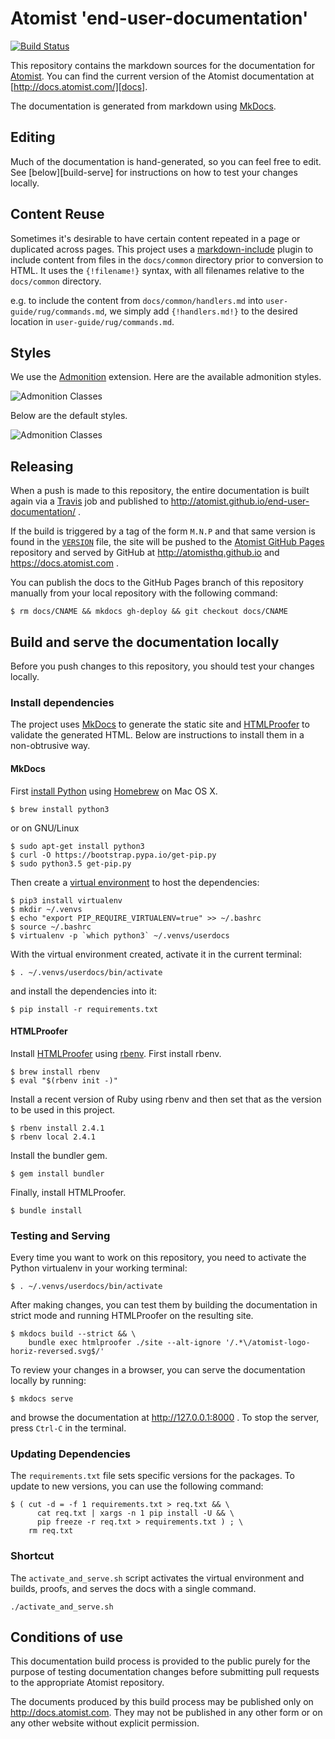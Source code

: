 # Atomist 'end-user-documentation'

[![Build Status](https://travis-ci.org/atomist/end-user-documentation.svg?branch=master)](https://travis-ci.org/atomist/end-user-documentation)

This repository contains the markdown sources for the documentation
for [Atomist][atomist].  You can find the current version of the
Atomist documentation at [http://docs.atomist.com/][docs].

[atomist]: https://www.atomist.com/
[docs]: http://docs.atomist.com/

The documentation is generated from markdown using [MkDocs][mkdocs].

[mkdocs]: http://www.mkdocs.org/

## Editing

Much of the documentation is hand-generated, so you can feel free to
edit.  See [below][build-serve] for instructions on how to test your
changes locally.

## Content Reuse

Sometimes it's desirable to have certain content repeated in a page or duplicated
across pages. This project uses a [markdown-include][markdown-include] plugin to
include content from files in the `docs/common` directory prior to conversion to
HTML. It uses the `{!filename!}` syntax, with all filenames relative to the
`docs/common` directory.

e.g. to include the content from `docs/common/handlers.md` into `user-guide/rug/commands.md`,
we simply add `{!handlers.md!}` to the desired location in `user-guide/rug/commands.md`.

[markdown-include]: https://github.com/cmacmackin/markdown-include

## Styles

We use the [Admonition][admonition] extension.  Here are the available
admonition styles.

![Admonition Classes](images/admonition-classes.png)

Below are the default styles.

![Admonition Classes](images/admonition-classes-default.png)

[admonition]: https://pythonhosted.org/Markdown/extensions/admonition.html

<!-- to recreate the above image
!!! tldr "summary tldr"
    Test copy to check visual of **bold**, *italic*, `code style`, and [link style][ts]

!!! important "hint important tip"
    Test copy to check visual of **bold**, *italic*, `code style`, and [link style][ts]

!!! check "check done success"
    Test copy to check visual of **bold**, *italic*, `code style`, and [link style][ts]

!!! caution "attention caution warning"
    Test copy to check visual of **bold**, *italic*, `code style`, and [link style][ts]

!!! fail "fail failure missing"
    Test copy to check visual of **bold**, *italic*, `code style`, and [link style][ts]

!!! danger "danger error"
    Test copy to check visual of **bold**, *italic*, `code style`, and [link style][ts]

!!! bug "bug"
    Test copy to check visual of **bold**, *italic*, `code style`, and [link style][ts]

!!! default "default (anything other than the above)"
    Test copy to check visual of **bold**, *italic*, `code style`, and [link style][ts]

[ts]: https://www.typescriptlang.org/
-->

## Releasing

When a push is made to this repository, the entire documentation is
built again via a [Travis][travis] job and published to
http://atomist.github.io/end-user-documentation/ .

[travis]: https://travis-ci.com/atomisthq/end-user-documentation

If the build is triggered by a tag of the form `M.N.P` and that same
version is found in the [`VERSION`][version] file, the site will be
pushed to the [Atomist GitHub Pages][pages] repository and served by
GitHub at http://atomisthq.github.io and https://docs.atomist.com .

[version]: VERSION
[pages]: https://github.com/atomisthq/atomisthq.github.io

You can publish the docs to the GitHub Pages branch of this repository
manually from your local repository with the following command:

```
$ rm docs/CNAME && mkdocs gh-deploy && git checkout docs/CNAME
```

## Build and serve the documentation locally

Before you push changes to this repository, you should test your
changes locally.

### Install dependencies

The project uses [MkDocs][mkdocs] to generate the static site
and [HTMLProofer][html-proofer] to validate the generated HTML.  Below
are instructions to install them in a non-obtrusive way.

[html-proofer]: https://github.com/gjtorikian/html-proofer

#### MkDocs

First [install Python][py-install] using [Homebrew][brew] on Mac OS X.

[py-install]: https://github.com/Homebrew/brew/blob/master/share/doc/homebrew/Homebrew-and-Python.md
[brew]: https://brew.sh/

```
$ brew install python3
```

or on GNU/Linux

```
$ sudo apt-get install python3
$ curl -O https://bootstrap.pypa.io/get-pip.py
$ sudo python3.5 get-pip.py
```

Then create a [virtual environment][venv] to host the dependencies:

[venv]: https://virtualenv.pypa.io/en/stable/

```
$ pip3 install virtualenv
$ mkdir ~/.venvs
$ echo "export PIP_REQUIRE_VIRTUALENV=true" >> ~/.bashrc
$ source ~/.bashrc
$ virtualenv -p `which python3` ~/.venvs/userdocs
```

With the virtual environment created, activate it in the current
terminal:

```
$ . ~/.venvs/userdocs/bin/activate
```

and install the dependencies into it:

```
$ pip install -r requirements.txt
```

#### HTMLProofer

Install [HTMLProofer][html-proofer] using [rbenv][].  First install
rbenv.

[rbenv]: https://github.com/rbenv/rbenv

```
$ brew install rbenv
$ eval "$(rbenv init -)"
```

Install a recent version of Ruby using rbenv and then set that as the
version to be used in this project.

```
$ rbenv install 2.4.1
$ rbenv local 2.4.1
```

Install the bundler gem.

```
$ gem install bundler
```

Finally, install HTMLProofer.

```
$ bundle install
```

### Testing and Serving

Every time you want to work on this repository, you need to activate
the Python virtualenv in your working terminal:

```
$ . ~/.venvs/userdocs/bin/activate
```

After making changes, you can test them by building the documentation
in strict mode and running HTMLProofer on the resulting site.

```
$ mkdocs build --strict && \
    bundle exec htmlproofer ./site --alt-ignore '/.*\/atomist-logo-horiz-reversed.svg$/'
```

To review your changes in a browser, you can serve the documentation
locally by running:

```
$ mkdocs serve
```

and browse the documentation at http://127.0.0.1:8000 .  To stop the
server, press `Ctrl-C` in the terminal.

### Updating Dependencies

The `requirements.txt` file sets specific versions for the packages.
To update to new versions, you can use the following command:

```
$ ( cut -d = -f 1 requirements.txt > req.txt && \
      cat req.txt | xargs -n 1 pip install -U && \
      pip freeze -r req.txt > requirements.txt ) ; \
    rm req.txt
```

### Shortcut

The `activate_and_serve.sh` script activates the virtual environment
and builds, proofs, and serves the docs with a single command.

```shell
./activate_and_serve.sh
```

## Conditions of use

This documentation build process is provided to the public purely for
the purpose of testing documentation changes before submitting pull
requests to the appropriate Atomist repository.

The documents produced by this build process may be published only on
http://docs.atomist.com. They may not be published in any other form
or on any other website without explicit permission.
